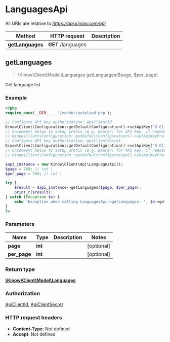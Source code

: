 # LanguagesApi

All URIs are relative to *https://api.kinow.com/api*

Method | HTTP request | Description
------------- | ------------- | -------------
[**getLanguages**](#getLanguages) | **GET** /languages | 


## **getLanguages**
> \Kinow\Client\Model\Languages getLanguages($page, $per_page)



Get language list

### Example
```php
<?php
require_once(__DIR__ . '/vendor/autoload.php');

// Configure API key authorization: ApiClientId
Kinow\Client\Configuration::getDefaultConfiguration()->setApiKey('X-Client-Id', 'YOUR_API_KEY');
// Uncomment below to setup prefix (e.g. Bearer) for API key, if needed
// Kinow\Client\Configuration::getDefaultConfiguration()->setApiKeyPrefix('X-Client-Id', 'Bearer');
// Configure API key authorization: ApiClientSecret
Kinow\Client\Configuration::getDefaultConfiguration()->setApiKey('X-Client-Secret', 'YOUR_API_KEY');
// Uncomment below to setup prefix (e.g. Bearer) for API key, if needed
// Kinow\Client\Configuration::getDefaultConfiguration()->setApiKeyPrefix('X-Client-Secret', 'Bearer');

$api_instance = new Kinow\Client\Api\LanguagesApi();
$page = 789; // int | 
$per_page = 789; // int | 

try {
    $result = $api_instance->getLanguages($page, $per_page);
    print_r($result);
} catch (Exception $e) {
    echo 'Exception when calling LanguagesApi->getLanguages: ', $e->getMessage(), PHP_EOL;
}
?>
```

### Parameters

Name | Type | Description  | Notes
------------- | ------------- | ------------- | -------------
 **page** | **int**|  | [optional]
 **per_page** | **int**|  | [optional]

### Return type

[**\Kinow\Client\Model\Languages**](#Languages)

### Authorization

[ApiClientId](#ApiClientId), [ApiClientSecret](#ApiClientSecret)

### HTTP request headers

 - **Content-Type**: Not defined
 - **Accept**: Not defined

